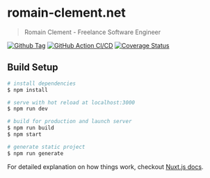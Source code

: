 # romain-clement.net

> Romain Clement - Freelance Software Engineer

[![Github Tag](https://img.shields.io/github/tag/rclement/romain-clement.net.svg)](https://github.com/rclement/romain-clement.net/releases/latest)
[![GitHub Action CI/CD](https://github.com/rclement/romain-clement.net/workflows/CI/CD/badge.svg)](https://github.com/rclement/romain-clement.net/actions?query=workflow%3A%22CI%2FCD%22)
[![Coverage Status](https://img.shields.io/codecov/c/github/rclement/romain-clement.net)](https://codecov.io/gh/rclement/romain-clement.net)

## Build Setup

``` bash
# install dependencies
$ npm install

# serve with hot reload at localhost:3000
$ npm run dev

# build for production and launch server
$ npm run build
$ npm start

# generate static project
$ npm run generate
```

For detailed explanation on how things work, checkout [Nuxt.js docs](https://nuxtjs.org).

